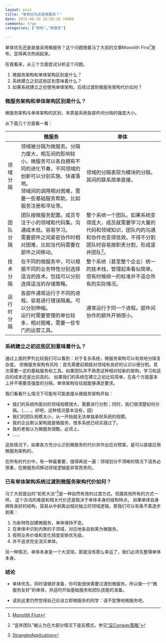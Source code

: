 ```yaml
---
layout: post
title: "单体优先还是微服务？"
date: 2015-06-28 16:58:26 +0800
comments: true
categories: ["架构","微服务"]

---
```


单体优先还是直接采用微服务？这个问题随着马丁大叔的文章Monolith First[^1]发布，显得再次热闹起来。

在我看来，从三个方面尝试分析这个问题。

1. 微服务架构和单体架构区别是什么？
2. 系统建立之初这些区别意味着什么？
3. 如果系统建立之初使用单体架构，后续过渡到微服务架构代价如何？

<!-- more -->


### 微服务架构和单体架构区别是什么？

微服务架构与单体架构的区别，本质是系统各部件间分隔的强度大小。

从下面几个方面看一看：


<i></i> |微服务 | 单体
------------ | ------------- | ------------
领域分隔 | 领域被分隔为微服务。分隔力度大，相互间的影响较小。微服务可以各自拥有不同的进化节奏，不同领域的创新可以分别实施、快速落地。 <br/> 领域间的调用相对困难，需要一些基础服务帮助，比如服务注册和寻址等。 | 领域的分隔表现为模块的分隔，其间的联系简单直接。
团队分隔	| 团队按微服务配置。成员专注于小的领域和代码集。沟通成本低。容易学习。<br/> 需要部件之间紧密协作时相对困难，比如当代码需要在部件之间移动。	 | 整个系统一个团队。如果系统变得庞大，成员就需要学习大量的代码和领域知识，团队内的沟通和协作也变得低效。不得不分割团队时容易按职责分割，形成竖井团队[^3]。
技术分隔	| 在不同的微服务中，可以根据不同的业务特性分别选择适当的技术。包括可以分别选择适当的存储策略。	| 整个系统（甚至整个企业）统一的技术栈，管理起来看似简单。但有时候统一的标准并不适合所有的实际情况。
运行时分隔	| 各部件通常运行于不同的进程。容易进行错误隔离。可以分别伸缩。<br/> 运行时需要管理的单位较多，相对困难，需要一些专门的运营工具。| 通常运行于同一个进程。部件间协作的额外开销很小。

### 系统建立之初这些区别意味着什么？

通过上面的罗列比较我们可以看到：对于复杂系统，微服务架构可以有效地分隔复杂度。
但微服务架构有风险：首先需要前期就对领域有良好的认识以便分割。其次需要一定的基础服务和工具。如果团队并不熟悉这种相对较新的架构，学习和适应的成本还是比较高的。
如果我们的系统在建立之初比较简单，在各个方面基本上并不需要高强度的分隔，单体架构往往就能够满足要求。


我们看看什么情况下可能有可能直接从微服务架构开始：

* 我们的系统所面对的领域规模很大，需要进行分割；同时，我们很清楚如何分隔。（……，好吧，这种情况基本没有，囧）
* 我们的团队规模太小，从一开始就无法单独承担系统的规模。
* 我的企业默认架构就是微服务，很多系统已经实践过了。
* 我的老板认为微服务很酷，必须上。
* ……

这些情况下，如果各方充分认识到微服务的代价并作出应对预案，是可以直接应用微服务架构的。

在所有的代价中，有一种最重要，值得再说一遍：领域划分不清晰的情况下请务必慎重，在微服务间移动领域逻辑是非常昂贵的。

### 已有单体架构系统过渡到微服务架构代价如何？

马丁大叔提出的“扼死大法”[^2]是一种自然有效的过渡方式。但跟其他所有的方式一样。
这个办法的难度和相关代价还是取决于单体本身的结构特点。
如果单体自身拥有良好的结构，容易从中剥离出相对独立的领域逻辑。那我们可以有条不紊逐步剥离：  

1. 为新特性创建微服务，单体保持不变。
2. 在单体中识别内聚的子领域，对应地各自剥离为微服务。
3. 按照业务价值和变化频度安排优先级。
4. 并不追求完全消灭单体。

另一种情况，单体本身是一个大泥球。那就没有那么幸运了，我们必须先整理单体本身。

### 结论

* 单体优先，同时请做好准备，你可能很快需要过渡到微服务。所以做一个“微服务友好”的单体，并适时开始基础服务和团队技能的准备。

* 读到这里仍然觉得自己应该立即微服务的同学：请不犹豫地微服务吧。

[^1]: [Monolith First](http://martinfowler.com/bliki/MonolithFirst.html)
[^2]: [StranglerApplication](http://www.martinfowler.com/bliki/StranglerApplication.html)
[^3]: “竖井团队”被认为在大部分情况下是反模式。参见[“反Conway策略”](http://www.thoughtworks.com/radar/techniques/inverse-conway-maneuver)
